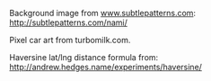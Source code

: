 Background image from www.subtlepatterns.com: 
    http://subtlepatterns.com/nami/

Pixel car art from turbomilk.com.

Haversine lat/lng distance formula from:
    http://andrew.hedges.name/experiments/haversine/
